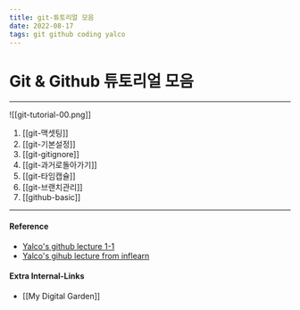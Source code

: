```yaml
---
title: git-튜토리얼 모음
date: 2022-08-17
tags: git github coding yalco
---
```


# Git & Github 튜토리얼 모음

---

![[git-tutorial-00.png]]

1. [[git-맥셋팅]]
2. [[git-기본설정]]
3. [[git-gitignore]]
4. [[git-과거로돌아가기]]
5. [[git-타임캡슐]]
6. [[git-브랜치관리]]
7. [[github-basic]]




---
#### Reference
- [Yalco's github lecture 1-1](https://www.yalco.kr/@git-github/1-1/)
- [Yalco's gihub lecture from inflearn](https://www.inflearn.com/course/%EC%A0%9C%EB%8C%80%EB%A1%9C-%ED%8C%8C%EB%8A%94-%EA%B9%83/dashboard)

#### Extra Internal-Links
- [[My Digital Garden]]
